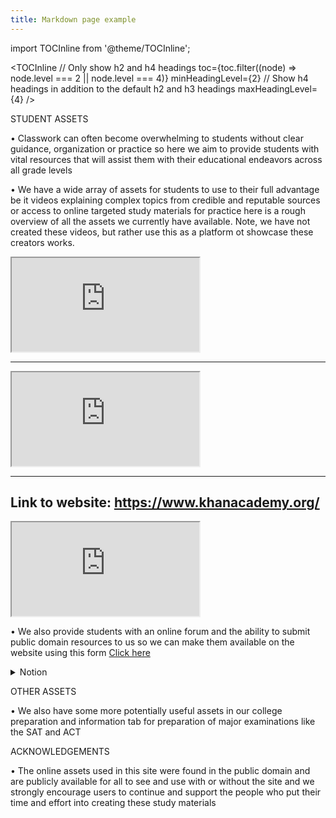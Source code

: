 ```yaml
---
title: Markdown page example
---
```

import TOCInline from '@theme/TOCInline';

<TOCInline
  // Only show h2 and h4 headings
  toc={toc.filter((node) => node.level === 2 || node.level === 4)}
  minHeadingLevel={2}
  // Show h4 headings in addition to the default h2 and h3 headings
  maxHeadingLevel={4}
/>



<!--truncate-->




STUDENT ASSETS

•	Classwork can often become overwhelming to students without clear guidance, organization or practice so here we aim to provide students with vital resources that will assist them with their educational endeavors across all grade levels

•	We have a wide array of assets for students to use to their full advantage be it videos explaining complex topics from credible and reputable sources or access to online targeted study materials for practice here is a rough overview of all the assets we currently have available. Note, we have not created these videos, but rather use this as a platform ot showcase these creators works.

<Container>

<div className="ratio ratio-16x9">


  <iframe src="https://www.youtube.com/embed/RdiSWKRm0_Y" title="YouTube video" allowfullscreen></iframe>
</div>
</Container>

----  


 <Container>

<div className="ratio ratio-16x9">


  <iframe src="https://www.youtube.com/embed/1m9p9iubMLU" title="YouTube video" allowfullscreen></iframe>
</div>
</Container>

----
Link to website: https://www.khanacademy.org/
----

 <Container>

<div className="ratio ratio-16x9">


  <iframe src="https://www.youtube.com/embed/G3xvpB1VS5g" title="YouTube video" allowfullscreen></iframe>
</div>
</Container>


•	We also provide students with an online forum and the ability to submit public domain resources to us so we can make them available on the website using this form <a href="https://docs.google.com/forms/d/e/1FAIpQLSd2CQmABuEiqSXKx0VGkkXyxxG4ydG4cqgAUAZEEG36WC0W5Q/viewform?usp=sf_link">Click here</a>









<details>
  <summary>Notion</summary>
  <div>
    <div>
    
•	We also provide access to notion where students will be able to set up an account and track their work through the calendar and tools provided by Notion
•	If you don’t know how to use notion that’s perfectly fine here is a simple tutorial on how to navigate the interface and a short video on how to use the application

HOW TO USE NOTION?

-	Notion while appearing intimidating at first is actually quite a simple yet versatile calendar tool which can greatly help students space out and organize their workload 
-	All one needs to do is create a notion account using a personal email so they can get access to the site and its tools 
-	From there they will then haver the option to create a personal workspace where they can use the tools and tutorials provided by notion to help organize themselves and track their work and progress 

<Container>

<div className="ratio ratio-16x9">

<iframe src="https://notioniframe.com/notion/lkak2uptgb">
</iframe> 

</div>
</Container>
</div>
    <br/>
    <details>
    </details>
  </div>
</details>


OTHER ASSETS

•	We also have some more potentially useful assets in our college preparation and information tab for preparation of major examinations like the SAT and ACT 

ACKNOWLEDGEMENTS

•	The online assets used in this site were found in the public domain and are publicly available for all to see and use with or without the site and we strongly encourage users to continue and support the people who put their time and effort into creating these study materials



